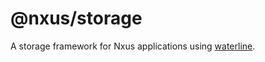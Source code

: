 # @nxus/storage
A storage framework for Nxus applications using [waterline](https://github.com/balderdashy/waterline).
